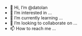 - 👋 Hi, I’m @datolan
- 👀 I’m interested in ...
- 🌱 I’m currently learning ...
- 💞️ I’m looking to collaborate on ...
- 📫 How to reach me ...

<!---
datolan/datolan is a ✨ special ✨ repository because its `README.md` (this file) appears on your GitHub profile.
You can click the Preview link to take a look at your changes.
--->
